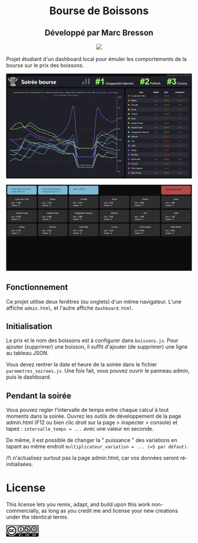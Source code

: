 <div align="center">
    <h1>Bourse de Boissons</h1>
    <h2>Développé par Marc Bresson</h2>
    <p align="center">
        <a href="https://linkedin.com/in/marc--bresson"><img src="https://img.shields.io/badge/-LinkedIn-black.svg?style=for-the-badge&logo=linkedin&colorB=555"/></a>
    </p>
</div>

Projet étudiant d'un dashboard local pour émuler les comportements de la bourse sur le prix des boissons.

![interface publique](images/interface_dashboard.png)

![interface administrateur](images/interface_admin.png)

## Fonctionnement

Ce projet utilise deux fenêtres (ou onglets) d'un même navigateur. L'une affiche `admin.html`, et l'autre affiche `dashboard.html`.

## Initialisation

Le prix et le nom des boissons est à configurer dans `boissons.js`. Pour ajouter (supprimer) une boisson, il suffit d'ajouter (de supprimer) une ligne au tableau JSON.

Vous devez rentrer la date et heure de la soirée dans le fichier `parametres_soirees.js`. Une fois fait, vous pouvez ouvrir le panneau admin, puis le dashboard.

## Pendant la soirée

Vous pouvez regler l'intervalle de temps entre chaque calcul à tout moments dans la soirée. Ouvrez les outils de développement de la page admin.html (F12 ou bien clic droit sur la page > inspecter > console) et tapez : `intervalle_temps = ...` avec une valeur en seconde.

De même, il est possible de changer la " puissance " des variations en tapant au même endroit `multiplicateur_variation = ... (=5 par défaut)`.

/!\ n'actualisez surtout pas la page admin.html, car vos données seront ré-initialisées.

# License

This license lets you remix, adapt, and build upon this work non-commercially, as long as you credit me and license your new creations under the identical terms.

![license CC BY-NC-SA](images/license.png)
